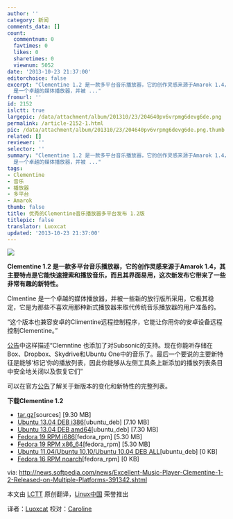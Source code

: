 ```yaml
---
author: ''
category: 新闻
comments_data: []
count:
  commentnum: 0
  favtimes: 0
  likes: 0
  sharetimes: 0
  viewnum: 5052
date: '2013-10-23 21:37:00'
editorchoice: false
excerpt: "Clementine 1.2 是一款多平台音乐播放器，它的创作灵感来源于Amarok 1.4，其主要特点是它能快速搜索和播放音乐，而且其界面易用，这次新发布它带来了一些非常有趣的新特性。\r\nClmentine
  是一个卓越的媒体播放器，并被 ..."
fromurl: ''
id: 2152
islctt: true
largepic: /data/attachment/album/201310/23/204640pv6vrpmg6devg6de.png
permalink: /article-2152-1.html
pic: /data/attachment/album/201310/23/204640pv6vrpmg6devg6de.png.thumb.jpg
related: []
reviewer: ''
selector: ''
summary: "Clementine 1.2 是一款多平台音乐播放器，它的创作灵感来源于Amarok 1.4，其主要特点是它能快速搜索和播放音乐，而且其界面易用，这次新发布它带来了一些非常有趣的新特性。\r\nClmentine
  是一个卓越的媒体播放器，并被 ..."
tags:
- Clementine
- 音乐
- 播放器
- 多平台
- Amarok
thumb: false
title: 优秀的Clementine音乐播放器多平台发布 1.2版
titlepic: false
translator: Luoxcat
updated: '2013-10-23 21:37:00'
---
```


 ![](/data/attachment/album/201310/23/204640pv6vrpmg6devg6de.png)


**Clementine 1.2 是一款多平台音乐播放器，它的创作灵感来源于Amarok 1.4，其主要特点是它能快速搜索和播放音乐，而且其界面易用，这次新发布它带来了一些非常有趣的新特性。**


Clmentine 是一个卓越的媒体播放器，并被一些新的放行版所采用，它极其稳定，它是为那些不喜欢用那种新式播放器来取代传统音乐播放器的用户准备的。


“这个版本也兼容安卓的Climentine远程控制程序，它能让你用你的安卓设备远程控制Clementine。”


[公告](http://www.clementine-player.org/)中这样描述“Clemntine 也添加了对Subsonic的支持。现在你能听存储在Box、Dropbox、Skydrive和Ubuntu One中的音乐了。最后一个要说的主要新特征是能够‘标记’你的播放列表，因此你能够从左侧工具条上新添加的播放列表条目中安全地关闭以及恢复它们”


可以在官方[公告](http://www.clementine-player.org/)了解关于新版本的变化和新特性的完整列表。


**下载Clementine 1.2**


* [tar.gz](https://clementine-player.googlecode.com/files/clementine-1.2.0.tar.gz)[sources] [9.30 MB]
* [Ubuntu 13.04 DEB i386](https://clementine-player.googlecode.com/files/clementine_1.2.0%7Eraring_i386.deb)[ubuntu\_deb] [7.10 MB]
* [Ubuntu 13.04 DEB amd64](https://clementine-player.googlecode.com/files/clementine_1.2.0%7Eraring_amd64.deb)[ubuntu\_deb] [7.30 MB]
* [Fedora 19 RPM i686](https://clementine-player.googlecode.com/files/clementine-1.2.0-1.fc19.i686.rpm)[fedora\_rpm] [5.30 MB]
* [Fedora 19 RPM x86\_64](https://clementine-player.googlecode.com/files/clementine-1.2.0-1.fc19.x86_64.rpm)[fedora\_rpm] [5.30 MB]
* [Ubuntu 11.04/Ubuntu 10.10/Ubuntu 10.04 DEB ALL](http://code.google.com/p/clementine-player/downloads/list)[ubuntu\_deb] [0 KB]
* [Fedora 16 RPM noarch](http://code.google.com/p/clementine-player/downloads/list)[fedora\_rpm] [0 KB]


 


via: <http://news.softpedia.com/news/Excellent-Music-Player-Clementine-1-2-Released-on-Multiple-Platforms-391342.shtml>


本文由 [LCTT](https://github.com/LCTT/TranslateProject) 原创翻译，[Linux中国](http://linux.cn/) 荣誉推出


译者：[Luoxcat](https://github.com/Luoxcat) 校对：[Caroline](https://github.com/carolinewuyan)